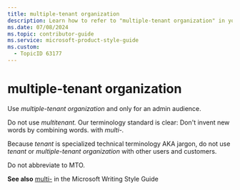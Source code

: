 ```yaml
---
title: multiple-tenant organization
description: Learn how to refer to "multiple-tenant organization" in your content.
ms.date: 07/08/2024
ms.topic: contributor-guide
ms.service: microsoft-product-style-guide
ms.custom:
  - TopicID 63177
---
```



# multiple-tenant organization

Use *multiple-tenant organization* and only for an admin audience. 

Do not use *multitenant.* Our terminology standard is clear: Don't invent new words by combining words. with *multi-.*

Because *tenant* is specialized technical terminology AKA jargon, do not use *tenant* or *multiple-tenant organization* with other users and customers.

Do not abbreviate to MTO.

**See also** [multi-](/style-guide/a-z-word-list-term-collections/m/multi) in the Microsoft Writing Style Guide  
